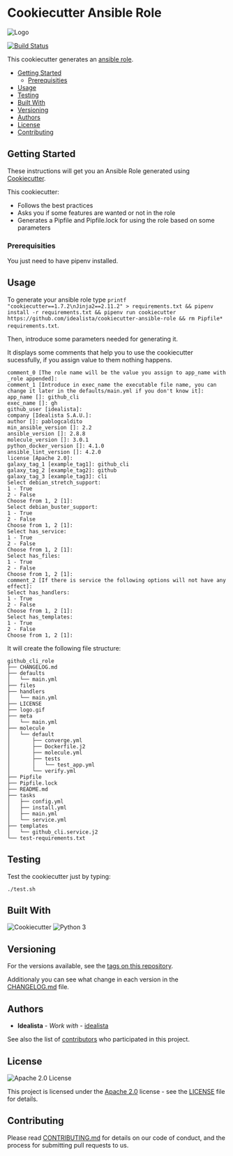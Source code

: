 # Cookiecutter Ansible Role
![Logo](https://raw.githubusercontent.com/idealista/cookiecutter-ansible-role/master/logo.gif)

[![Build Status](https://travis-ci.org/idealista/cookiecutter-ansible-role.png)](https://travis-ci.org/idealista/cookiecutter-ansible-role)



This cookiecutter generates an [ansible role](https://docs.ansible.com/ansible/latest/user_guide/playbooks_reuse_roles.html).

- [Getting Started](#getting-started)
	- [Prerequisities](#prerequisities)
- [Usage](#usage)
- [Testing](#testing)
- [Built With](#built-with)
- [Versioning](#versioning)
- [Authors](#authors)
- [License](#license)
- [Contributing](#contributing)

## Getting Started
These instructions will get you an Ansible Role generated using [Cookiecutter](https://github.com/cookiecutter/cookiecutter). 

This cookiecutter:
* Follows the best practices 
* Asks you if some features are wanted or not in the role
* Generates a Pipfile and Pipfile.lock for using the role based on some parameters

### Prerequisities

You just need to have pipenv installed.

## Usage

To generate your ansible role type ```printf "cookiecutter==1.7.2\nJinja2==2.11.2" > requirements.txt && pipenv install -r requirements.txt && pipenv run cookiecutter https://github.com/idealista/cookiecutter-ansible-role && rm Pipfile* requirements.txt```.

Then, introduce some parameters needed for generating it. 

It displays some comments that help you to use the cookiecutter sucessfully, if you assign value to them nothing happens.

```
comment_0 [The role name will be the value you assign to app_name with _role appended]:
comment_1 [Introduce in exec_name the executable file name, you can change it later in the defaults/main.yml if you don't know it]:
app_name []: github_cli
exec_name []: gh
github_user [idealista]:
company [Idealista S.A.U.]:
author []: pablogcaldito
min_ansible_version []: 2.2
ansible_version []: 2.8.8
molecule_version []: 3.0.1
python_docker_version []: 4.1.0
ansible_lint_version []: 4.2.0
license [Apache 2.0]:
galaxy_tag_1 [example_tag1]: github_cli
galaxy_tag_2 [example_tag2]: github
galaxy_tag_3 [example_tag3]: cli
Select debian_stretch_support:
1 - True
2 - False
Choose from 1, 2 [1]:
Select debian_buster_support:
1 - True
2 - False
Choose from 1, 2 [1]:
Select has_service:
1 - True
2 - False
Choose from 1, 2 [1]:
Select has_files:
1 - True
2 - False
Choose from 1, 2 [1]:
comment_2 [If there is service the following options will not have any effect]:
Select has_handlers:
1 - True
2 - False
Choose from 1, 2 [1]:
Select has_templates:
1 - True
2 - False
Choose from 1, 2 [1]:
```

It will create the following file structure:

```
github_cli_role
├── CHANGELOG.md
├── defaults
│   └── main.yml
├── files
├── handlers
│   └── main.yml
├── LICENSE
├── logo.gif
├── meta
│   └── main.yml
├── molecule
│   └── default
│       ├── converge.yml
│       ├── Dockerfile.j2
│       ├── molecule.yml
│       ├── tests
│       │   └── test_app.yml
│       └── verify.yml
├── Pipfile
├── Pipfile.lock
├── README.md
├── tasks
│   ├── config.yml
│   ├── install.yml
│   ├── main.yml
│   └── service.yml
├── templates
│   └── github_cli.service.j2
└── test-requirements.txt
```

## Testing 

Test the cookiecutter just by typing:

```./test.sh```

## Built With

![Cookiecutter](https://img.shields.io/badge/cookiecutter-1.7.0-green.svg)
![Python 3](https://img.shields.io/badge/python-3.7-green.svg)

## Versioning

For the versions available, see the [tags on this repository](https://github.com/idealista/cookiecutter-ansible-role/tags).

Additionaly you can see what change in each version in the [CHANGELOG.md](CHANGELOG.md) file.

## Authors

* **Idealista** - *Work with* - [idealista](https://github.com/idealista)

See also the list of [contributors](https://github.com/idealista/cookiecutter-ansible-role/contributors) who participated in this project.

## License

![Apache 2.0 License](https://img.shields.io/hexpm/l/plug.svg)

This project is licensed under the [Apache 2.0](https://www.apache.org/licenses/LICENSE-2.0) license - see the [LICENSE](LICENSE) file for details.

## Contributing

Please read [CONTRIBUTING.md](.github/CONTRIBUTING.md) for details on our code of conduct, and the process for submitting pull requests to us.







